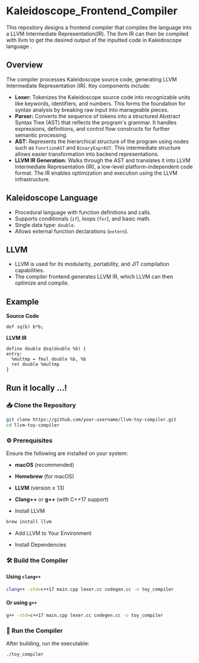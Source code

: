 # Kaleidoscope_Frontend_Compiler
This repository designs a frontend compiler that compiles the language into a LLVM Intermediate Representation(IR). The llvm IR can then be compiled with llvm to get the desired output of the inputted code in Kaleidoscope language .

## Overview

The compiler processes Kaleidoscope source code, generating LLVM Intermediate Representation (IR). Key components include:

-   **Lexer:** Tokenizes the Kaleidoscope source code into recognizable units like keywords, identifiers, and numbers. This forms the foundation for syntax analysis by breaking raw input into manageable pieces.
-   **Parser:** Converts the sequence of tokens into a structured Abstract Syntax Tree (AST) that reflects the program's grammar. It handles expressions, definitions, and control flow constructs for further semantic processing.
-   **AST:** Represents the hierarchical structure of the program using nodes such as `FunctionAST` and `BinaryExprAST`. This intermediate structure allows easier transformation into backend representations.
-   **LLVM IR Generation:** Walks through the AST and translates it into LLVM Intermediate Representation (IR), a low-level platform-independent code format. The IR enables optimization and execution using the LLVM infrastructure.

## Kaleidoscope Language

-   Procedural language with function definitions and calls. 
-   Supports conditionals (`if`), loops (`for`), and basic math. 
-   Single data type: `double`. 
-   Allows external function declarations (`extern`). 

## LLVM

-   LLVM is used for its modularity, portability, and JIT compilation capabilities. 
-   The compiler frontend generates LLVM IR, which LLVM can then optimize and compile. 

## Example
**Source Code** 
```
def sq(b) b*b;
```
**LLVM IR**
```
define double @sq(double %b) {
entry:
  %multmp = fmul double %b, %b
  ret double %multmp
}
```

## Run it locally ...!
### 📥 Clone the Repository

```bash
git clone https://github.com/your-username/llvm-toy-compiler.git
cd llvm-toy-compiler
```

### ⚙️ Prerequisites

Ensure the following are installed on your system:

- **macOS** (recommended)
- **Homebrew** (for macOS)
- **LLVM** (version ≥ 13)
- **Clang++** or **g++** (with C++17 support)

- Install LLVM
```bash
brew install llvm
```

- Add LLVM to Your Environment

- Install Dependencies

### 🛠️ Build the Compiler

#### Using `clang++`
```bash
clang++ -std=c++17 main.cpp lexer.cc codegen.cc -o toy_compiler 
```

#### Or using `g++`
```bash
g++ -std=c++17 main.cpp lexer.cc codegen.cc -o toy_compiler 
```

### 🚀 Run the Compiler
After building, run the executable:
```bash
./toy_compiler
```
